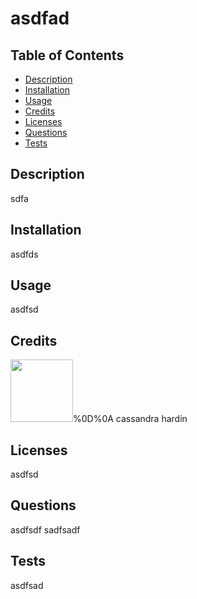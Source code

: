 # asdfad

  ## Table of Contents
  - [Description](#description)
  - [Installation](#installation)
  - [Usage](#usage)
  - [Credits](#credits)
  - [Licenses](#licenses)
  - [Questions](#questions)
  - [Tests](#tests)

  ## Description
  sdfa

  ## Installation
  asdfds

  ## Usage
  asdfsd

  ## Credits
  [<img src="https://github.com/cassdoess.png?" width="100"/>](https://github.com/cassdoess)%0D%0A
  cassandra hardin
  
  ## Licenses
  asdfsd

  ## Questions
  asdfsdf
  sadfsadf

  ## Tests
  asdfsad

